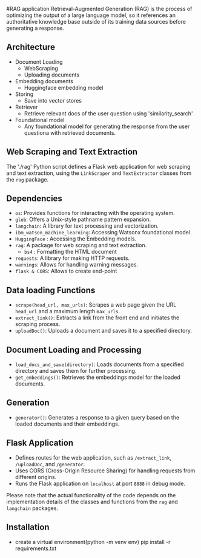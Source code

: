 #RAG application
Retrieval-Augmented Generation (RAG) is the process of optimizing the output of a large language model, so it references an authoritative knowledge base outside of its training data sources before generating a response.

## Architecture
- Document Loading
    - WebScraping
    - Uploading documents 
- Embedding documents
    - Huggingface embedding model 
- Storing
    - Save into vector stores
- Retriever
    - Retrieve relevant docs of the user question using 'similarity_search'
- Foundational model
    - Any foundational model for generating the response from the user questiona with retrieved documents.

## Web Scraping and Text Extraction

The './rag' Python script defines a Flask web application for web scraping and text extraction, using the `LinkScraper` and `TextExtractor` classes from the `rag` package.

## Dependencies

- `os`: Provides functions for interacting with the operating system.
- `glob`: Offers a Unix-style pathname pattern expansion.
- `langchain`: A library for text processing and vectorization.
- `ibm_watson_machine_learning`: Accessing Watsonx foundational model.
- `HuggingFace` : Accessing the Embedding models.
- `rag`: A package for web scraping and text extraction.
    - `bs4` : Formatting the HTML document
- `requests`: A library for making HTTP requests.
- `warnings`: Allows for handling warning messages.
- `flask & CORS`: Allows to create end-point

## Data loading Functions

- `scrape(head_url, max_urls)`: Scrapes a web page given the URL `head_url` and a maximum length `max_urls`.
- `extract_link()`: Extracts a link from the front end and initiates the scraping process.
- `uploadDoc()`: Uploads a document and saves it to a specified directory.

## Document Loading and Processing

- `load_docs_and_save(directory)`: Loads documents from a specified directory and saves them for further processing.
- `get_embeddings()`: Retrieves the embeddings model for the loaded documents.

## Generation

- `generator()`: Generates a response to a given query based on the loaded documents and their embeddings.

## Flask Application

- Defines routes for the web application, such as `/extract_link`, `/uploadDoc`, and `/generator`.
- Uses CORS (Cross-Origin Resource Sharing) for handling requests from different origins.
- Runs the Flask application on `localhost` at port `8888` in debug mode.

Please note that the actual functionality of the code depends on the implementation details of the classes and functions from the `rag` and `langchain` packages.

## Installation
 - create a virtual environment(python -m venv env) pip install -r requirements.txt
